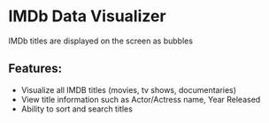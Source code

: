 IMDb Data Visualizer
====================
IMDb titles are displayed on the screen as bubbles

Features:
----------
- Visualize all IMDB titles (movies, tv shows, documentaries)
- View title information such as Actor/Actress name, Year Released
- Ability to sort and search titles
